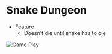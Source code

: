 # Snake Dungeon
- Feature
    - Doesn't die until snake has to die

![Game Play](https://images.gitee.com/uploads/images/2021/1011/151649_68d1e91c_6576267.gif "GIF 2021-10-11 15-11-49.gif")